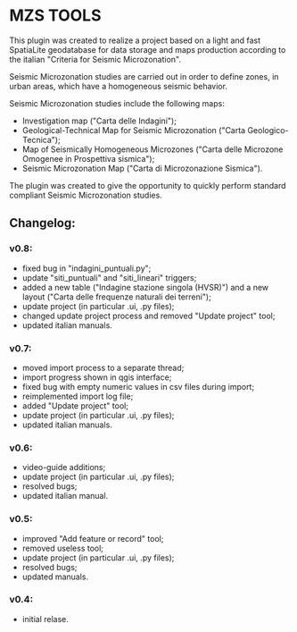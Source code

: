 # MZS TOOLS

This plugin was created to realize a project based on a light and fast SpatiaLite geodatabase for data storage and maps production according to the italian "Criteria for Seismic Microzonation".

Seismic Microzonation studies are carried out in order to define zones, in urban areas, which have a homogeneous seismic behavior.

Seismic Microzonation studies include the following maps:

- Investigation map ("Carta delle Indagini"); 
- Geological-Technical Map for Seismic Microzonation ("Carta Geologico-Tecnica"); 
- Map of Seismically Homogeneous Microzones ("Carta delle Microzone Omogenee in Prospettiva sismica"); 
- Seismic Microzonation Map ("Carta di Microzonazione Sismica"). 

The plugin was created to give the opportunity to quickly perform standard compliant Seismic Microzonation studies.

## Changelog:

### v0.8:
		
-  fixed bug in "indagini_puntuali.py";
-  update "siti_puntuali" and "siti_lineari" triggers;
-  added a new table ("Indagine stazione singola (HVSR)") and a new layout ("Carta delle frequenze naturali dei terreni");
-  update project (in particular .ui, .py files);
-  changed update project process and removed "Update project" tool;
-  updated italian manuals.
		
### v0.7:

-  moved import process to a separate thread;
-  import progress shown in qgis interface;
-  fixed bug with empty numeric values in csv files during import;
-  reimplemented import log file;
-  added "Update project" tool;
-  update project (in particular .ui, .py files);
-  updated italian manuals.
		
### v0.6:

-  video-guide additions;
-  update project (in particular .ui, .py files);
-  resolved bugs;
-  updated italian manual.
		
### v0.5:

-  improved "Add feature or record" tool;
-  removed useless tool;
-  update project (in particular .ui, .py files);
-  resolved bugs;
-  updated manuals.
		
### v0.4:

-  initial relase.
